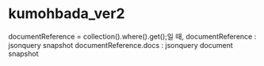 # kumohbada_ver2


documentReference = collection().where().get();일 때,
documentReference : jsonquery snapshot
documentReference.docs : jsonquery document snapshot
